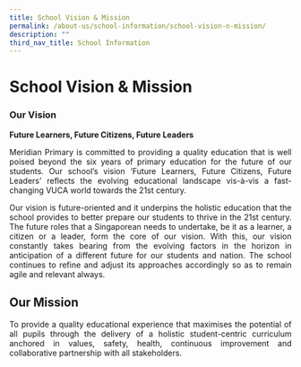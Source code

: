 ```yaml
---
title: School Vision & Mission
permalink: /about-us/school-information/school-vision-n-mission/
description: ""
third_nav_title: School Information
---
```


School Vision & Mission
=======================
###  Our Vision
**Future Learners, Future Citizens, Future Leaders**  

<p align = "justify">Meridian Primary is committed to providing a quality education that is well poised beyond the six years of primary education for the future of our students. Our school’s vision ‘Future Learners, Future Citizens, Future Leaders’ reflects the evolving educational landscape vis-à-vis a fast-changing VUCA world towards the 21st century.</p>

<p align = "justify">Our vision is future-oriented and it underpins the holistic education that the school provides to better prepare our students to thrive in the 21st century. The future roles that a Singaporean needs to undertake, be it as a learner, a citizen or a leader, form the core of our vision. With this, our vision constantly takes bearing from the evolving factors in the horizon in anticipation of a different future for our students and nation. The school continues to refine and adjust its approaches accordingly so as to remain agile and relevant always.</p>

Our Mission
-----------
<p align ="justify">To provide a quality educational experience that maximises the potential of all pupils
through the delivery of a holistic student-centric curriculum anchored in values, safety, health, continuous improvement
and collaborative partnership with all stakeholders.</p>